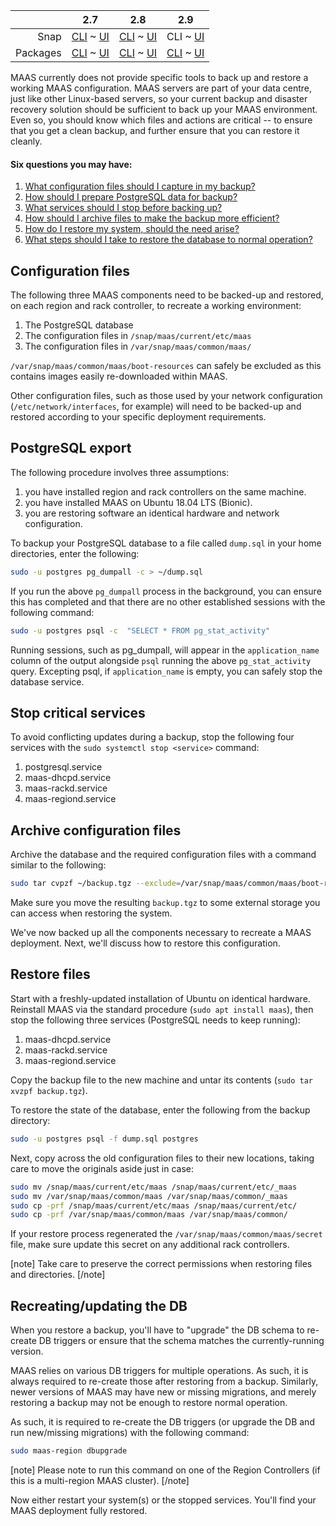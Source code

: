 <!-- deb-2-7-cli
||2.7|2.8|2.9|
|-----:|:-----:|:-----:|:-----:|
|Snap|[CLI](/t/backup/2334) ~ [UI](/t/backup/2335)|[CLI](/t/backup/2336) ~ [UI](/t/backup/2337)|[CLI](/t/backup/2338) ~ [UI](/t/backup/2339)|
|Packages|CLI ~ [UI](/t/backup/2341)|[CLI](/t/backup/2342) ~ [UI](/t/backup/2343)|[CLI](/t/backup/2344) ~ [UI](/t/backup/2345)|
 deb-2-7-cli -->

<!-- deb-2-7-ui
||2.7|2.8|2.9|
|-----:|:-----:|:-----:|:-----:|
|Snap|[CLI](/t/backup/2334) ~ [UI](/t/backup/2335)|[CLI](/t/backup/2336) ~ [UI](/t/backup/2337)|[CLI](/t/backup/2338) ~ [UI](/t/backup/2339)|
|Packages|[CLI](/t/backup/2340) ~ UI|[CLI](/t/backup/2342) ~ [UI](/t/backup/2343)|[CLI](/t/backup/2344) ~ [UI](/t/backup/2345)|
 deb-2-7-ui -->

<!-- deb-2-8-cli
||2.7|2.8|2.9|
|-----:|:-----:|:-----:|:-----:|
|Snap|[CLI](/t/backup/2334) ~ [UI](/t/backup/2335)|[CLI](/t/backup/2336) ~ [UI](/t/backup/2337)|[CLI](/t/backup/2338) ~ [UI](/t/backup/2339)|
|Packages|[CLI](/t/backup/2340) ~ [UI](/t/backup/2341)|CLI ~ [UI](/t/backup/2343)|[CLI](/t/backup/2344) ~ [UI](/t/backup/2345)|
 deb-2-8-cli -->

<!-- deb-2-8-ui
||2.7|2.8|2.9|
|-----:|:-----:|:-----:|:-----:|
|Snap|[CLI](/t/backup/2334) ~ [UI](/t/backup/2335)|[CLI](/t/backup/2336) ~ [UI](/t/backup/2337)|[CLI](/t/backup/2338) ~ [UI](/t/backup/2339)|
|Packages|[CLI](/t/backup/2340) ~ [UI](/t/backup/2341)|[CLI](/t/backup/2342) ~ UI|[CLI](/t/backup/2344) ~ [UI](/t/backup/2345)|
 deb-2-8-ui -->

<!-- deb-2-9-cli
||2.7|2.8|2.9|
|-----:|:-----:|:-----:|:-----:|
|Snap|[CLI](/t/backup/2334) ~ [UI](/t/backup/2335)|[CLI](/t/backup/2336) ~ [UI](/t/backup/2337)|[CLI](/t/backup/2338) ~ [UI](/t/backup/2339)|
|Packages|[CLI](/t/backup/2340) ~ [UI](/t/backup/2341)|[CLI](/t/backup/2342) ~ [UI](/t/backup/2343)|CLI ~ [UI](/t/backup/2345)|
 deb-2-9-cli -->

<!-- deb-2-9-ui
||2.7|2.8|2.9|
|-----:|:-----:|:-----:|:-----:|
|Snap|[CLI](/t/backup/2334) ~ [UI](/t/backup/2335)|[CLI](/t/backup/2336) ~ [UI](/t/backup/2337)|[CLI](/t/backup/2338) ~ [UI](/t/backup/2339)|
|Packages|[CLI](/t/backup/2340) ~ [UI](/t/backup/2341)|[CLI](/t/backup/2342) ~ [UI](/t/backup/2343)|[CLI](/t/backup/2344) ~ UI|
 deb-2-9-ui -->

<!-- snap-2-7-cli
||2.7|2.8|2.9|
|-----:|:-----:|:-----:|:-----:|
|Snap|CLI ~ [UI](/t/backup/2335)|[CLI](/t/backup/2336) ~ [UI](/t/backup/2337)|[CLI](/t/backup/2338) ~ [UI](/t/backup/2339)|
|Packages|[CLI](/t/backup/2340) ~ [UI](/t/backup/2341)|[CLI](/t/backup/2342) ~ [UI](/t/backup/2343)|[CLI](/t/backup/2344) ~ [UI](/t/backup/2345)|
 snap-2-7-cli -->

<!-- snap-2-7-ui
||2.7|2.8|2.9|
|-----:|:-----:|:-----:|:-----:|
|Snap|[CLI](/t/backup/2334) ~ UI|[CLI](/t/backup/2336) ~ [UI](/t/backup/2337)|[CLI](/t/backup/2338) ~ [UI](/t/backup/2339)|
|Packages|[CLI](/t/backup/2340) ~ [UI](/t/backup/2341)|[CLI](/t/backup/2342) ~ [UI](/t/backup/2343)|[CLI](/t/backup/2344) ~ [UI](/t/backup/2345)|
 snap-2-7-ui -->

<!-- snap-2-8-cli
||2.7|2.8|2.9|
|-----:|:-----:|:-----:|:-----:|
|Snap|[CLI](/t/backup/2334) ~ [UI](/t/backup/2335)|CLI ~ [UI](/t/backup/2337)|[CLI](/t/backup/2338) ~ [UI](/t/backup/2339)|
|Packages|[CLI](/t/backup/2340) ~ [UI](/t/backup/2341)|[CLI](/t/backup/2342) ~ [UI](/t/backup/2343)|[CLI](/t/backup/2344) ~ [UI](/t/backup/2345)|
 snap-2-8-cli -->

<!-- snap-2-8-ui
||2.7|2.8|2.9|
|-----:|:-----:|:-----:|:-----:|
|Snap|[CLI](/t/backup/2334) ~ [UI](/t/backup/2335)|[CLI](/t/backup/2336) ~ UI|[CLI](/t/backup/2338) ~ [UI](/t/backup/2339)|
|Packages|[CLI](/t/backup/2340) ~ [UI](/t/backup/2341)|[CLI](/t/backup/2342) ~ [UI](/t/backup/2343)|[CLI](/t/backup/2344) ~ [UI](/t/backup/2345)|
 snap-2-8-ui -->

||2.7|2.8|2.9|
|-----:|:-----:|:-----:|:-----:|
|Snap|[CLI](/t/backup/2334) ~ [UI](/t/backup/2335)|[CLI](/t/backup/2336) ~ [UI](/t/backup/2337)|CLI ~ [UI](/t/backup/2339)|
|Packages|[CLI](/t/backup/2340) ~ [UI](/t/backup/2341)|[CLI](/t/backup/2342) ~ [UI](/t/backup/2343)|[CLI](/t/backup/2344) ~ [UI](/t/backup/2345)|

<!-- snap-2-9-ui
||2.7|2.8|2.9|
|-----:|:-----:|:-----:|:-----:|
|Snap|[CLI](/t/backup/2334) ~ [UI](/t/backup/2335)|[CLI](/t/backup/2336) ~ [UI](/t/backup/2337)|[CLI](/t/backup/2338) ~ UI|
|Packages|[CLI](/t/backup/2340) ~ [UI](/t/backup/2341)|[CLI](/t/backup/2342) ~ [UI](/t/backup/2343)|[CLI](/t/backup/2344) ~ [UI](/t/backup/2345)|
 snap-2-9-ui -->

MAAS currently does not provide specific tools to back up and restore a working MAAS configuration. MAAS servers are part of your data centre, just like other Linux-based servers, so your current backup and disaster recovery solution should be sufficient to back up your MAAS environment.  Even so, you should know which files and actions are critical -- to ensure that you get a clean backup, and further ensure that you can restore it cleanly.

#### Six questions you may have:

1. [What configuration files should I capture in my backup?](#heading--configuration-files)
2. [How should I prepare PostgreSQL data for backup?](#heading--postgresql-export)
3. [What services should I stop before backing up?](#heading--stop-critical-services)
4. [How should I archive files to make the backup more efficient?](#heading--archive-configuration-files)
5. [How do I restore my system, should the need arise?](#heading--restore-files)
6. [What steps should I take to restore the database to normal operation?](#heading--recreatingupdating-the-db)

<h2 id="heading--configuration-files">Configuration files</h2>

The following three MAAS components need to be backed-up and restored, on each region and rack controller, to recreate a working environment:

<!-- deb-2-7-ui deb-2-7-cli deb-2-8-ui deb-2-8-cli deb-2-9-ui deb-2-9-cli
1.  The PostgreSQL database
2.  The configuration files in `/etc/maas`
3.  The configuration files in `/var/lib/maas`

`/var/lib/maas/boot-resources` can safely be excluded as this contains images easily re-downloaded within MAAS.
deb-2-7-ui deb-2-7-cli deb-2-8-ui deb-2-8-cli deb-2-9-ui deb-2-9-cli -->

1.  The PostgreSQL database
2.  The configuration files in `/snap/maas/current/etc/maas`
3.  The configuration files in `/var/snap/maas/common/maas/`

`/var/snap/maas/common/maas/boot-resources` can safely be excluded as this contains images easily re-downloaded within MAAS.

Other configuration files, such as those used by your network configuration (`/etc/network/interfaces`, for example) will need to be backed-up and restored according to your specific deployment requirements.

<h2 id="heading--postgresql-export">PostgreSQL export</h2>

The following procedure involves three assumptions: 

1. you have installed region and rack controllers on the same machine. 
2. you have installed MAAS on Ubuntu 18.04 LTS (Bionic).
3. you are restoring software an identical hardware and network configuration.

To backup your PostgreSQL database to a file called `dump.sql` in your home directories, enter the following:

``` bash
sudo -u postgres pg_dumpall -c > ~/dump.sql
```

If you run the above `pg_dumpall` process in the background, you can ensure this has completed and that there are no other established sessions with the following command:

``` bash
sudo -u postgres psql -c  "SELECT * FROM pg_stat_activity"
```

Running sessions, such as pg_dumpall, will appear in the `application_name` column of the output alongside `psql` running the above `pg_stat_activity` query. Excepting psql, if `application_name` is empty, you can safely stop the database service.

<h2 id="heading--stop-critical-services">Stop critical services</h2>

To avoid conflicting updates during a backup, stop the following four services with the `sudo systemctl stop <service>` command:

1.   postgresql.service
2.   maas-dhcpd.service
3.   maas-rackd.service
4.   maas-regiond.service

<h2 id="heading--archive-configuration-files">Archive configuration files</h2>

Archive the database and the required configuration files with a command similar to the following:

<!-- deb-2-7-ui deb-2-7-cli deb-2-8-ui deb-2-8-cli deb-2-9-ui deb-2-9-cli
``` bash
sudo tar cvpzf ~/backup.tgz --exclude=/var/lib/maas/boot-resources /etc/maas /var/lib/maas ~/dump.sql
```
deb-2-7-ui deb-2-7-cli deb-2-8-ui deb-2-8-cli deb-2-9-ui deb-2-9-cli -->

``` bash
sudo tar cvpzf ~/backup.tgz --exclude=/var/snap/maas/common/maas/boot-resources /snap/maas/current/etc/maas /var/snap/maas/common/maas ~/dump.sql
```

Make sure you move the resulting `backup.tgz` to some external storage you can access when restoring the system.

We've now backed up all the components necessary to recreate a MAAS deployment. Next, we'll discuss how to restore this configuration.

<h2 id="heading--restore-files">Restore files</h2>

Start with a freshly-updated installation of Ubuntu on identical hardware. Reinstall MAAS via the standard procedure (`sudo apt install maas`), then stop the following three services (PostgreSQL needs to keep running):

1.   maas-dhcpd.service
2.   maas-rackd.service
3.   maas-regiond.service

Copy the backup file to the new machine and untar its contents (`sudo tar xvzpf backup.tgz`).

To restore the state of the database, enter the following from the backup directory:

``` bash
sudo -u postgres psql -f dump.sql postgres
```

Next, copy across the old configuration files to their new locations, taking care to move the originals aside just in case:

<!-- deb-2-7-ui deb-2-7-cli deb-2-8-ui deb-2-8-cli deb-2-9-ui deb-2-9-cli
``` bash
sudo mv /etc/maas /etc/_maas; mv /var/lib/maas /var/lib/_maas
essudo cp -prf etc/maas /etc/; cp -prf var/lib/maas /var/lib/
```

If your restore process regenerated the `/var/lib/maas/secret` file, make sure update this secret on any additional rack controllers.
deb-2-7-ui deb-2-7-cli deb-2-8-ui deb-2-8-cli deb-2-9-ui deb-2-9-cli -->

``` bash
sudo mv /snap/maas/current/etc/maas /snap/maas/current/etc/_maas
sudo mv /var/snap/maas/common/maas /var/snap/maas/common/_maas
sudo cp -prf /snap/maas/current/etc/maas /snap/maas/current/etc/
sudo cp -prf /var/snap/maas/common/maas /var/snap/maas/common/
```

If your restore process regenerated the `/var/snap/maas/common/maas/secret` file, make sure update this secret on any additional rack controllers.

[note]
Take care to preserve the correct permissions when restoring files and directories.
[/note]

<h2 id="heading--recreatingupdating-the-db">Recreating/updating the DB</h2>

When you restore a backup, you'll have to "upgrade" the DB schema to re-create DB triggers or ensure that the schema matches the currently-running version.

MAAS relies on various DB triggers for multiple operations. As such, it is always required to re-create those after restoring from a backup. Similarly, newer versions of MAAS may have new or missing migrations, and merely restoring a backup may not be enough to restore normal operation.

As such, it is required to re-create the DB triggers (or upgrade the DB and run new/missing migrations) with the following command:

``` bash
sudo maas-region dbupgrade
```

[note]
Please note to run this command on one of the Region Controllers (if this is a multi-region MAAS cluster).
[/note]

Now either restart your system(s) or the stopped services. You'll find your MAAS deployment fully restored.